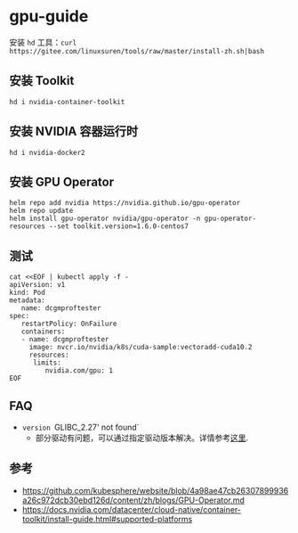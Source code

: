 # gpu-guide

安装 `hd` 工具：`curl https://gitee.com/linuxsuren/tools/raw/master/install-zh.sh|bash`

## 安装 Toolkit
```shell
hd i nvidia-container-toolkit
```

## 安装 NVIDIA 容器运行时
```shell
hd i nvidia-docker2
```

## 安装 GPU Operator
```shell
helm repo add nvidia https://nvidia.github.io/gpu-operator
helm repo update
helm install gpu-operator nvidia/gpu-operator -n gpu-operator-resources --set toolkit.version=1.6.0-centos7
```

## 测试
```shell
cat <<EOF | kubectl apply -f -
apiVersion: v1
kind: Pod
metadata:
   name: dcgmproftester
spec:
   restartPolicy: OnFailure
   containers:
   - name: dcgmproftester
     image: nvcr.io/nvidia/k8s/cuda-sample:vectoradd-cuda10.2
     resources:
      limits:
         nvidia.com/gpu: 1
EOF
```

## FAQ
* `version `GLIBC_2.27' not found`
  * 部分驱动有问题，可以通过指定驱动版本解决。详情参考[这里](https://github.com/NVIDIA/gpu-operator/issues/72).

## 参考
* https://github.com/kubesphere/website/blob/4a98ae47cb26307899936a26c972dcb30ebd126d/content/zh/blogs/GPU-Operator.md
* https://docs.nvidia.com/datacenter/cloud-native/container-toolkit/install-guide.html#supported-platforms
